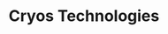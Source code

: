 ---
title: Cryos Technologies
description: Site web
resume:
  titre: Cryos Technologies
  court: "Partenaire: Gestev"
identifiant:
slug:
ordre: 23
image: /img/cryos-site-web.jpg
i18n: fr
portfolios:
  - Site web
  - SEO
link:
  external: true
  url: http://www.cryos.com
---